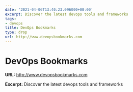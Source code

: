 ```yaml
---
date: '2021-04-06T13:40:23.096000+00:00'
excerpt: Discover the latest devops tools and frameworks
tags:
- devops
title: DevOps Bookmarks
type: drop
url: http://www.devopsbookmarks.com
---
```


# DevOps Bookmarks

**URL:** http://www.devopsbookmarks.com

**Excerpt:** Discover the latest devops tools and frameworks
